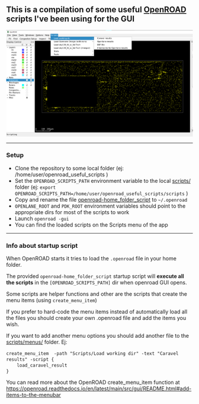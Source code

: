 ## This is a compilation of some useful [OpenROAD](https://github.com/The-OpenROAD-Project/OpenROAD) scripts I've been using for the GUI


![OpenROAD example screenshot of the Scripts menu](docs/scripts_menu_example.png)

---
### Setup
  
- Clone the repository to some local folder (ej: /home/user/openroad_useful_scripts )
- Set the `OPENROAD_SCRIPTS_PATH` environment variable to the local [scripts/](scripts/) folder (ej: `export OPENROAD_SCRIPTS_PATH=/home/user/openroad_useful_scripts/scripts` )
- Copy and rename the file [openroad-home_folder_script](openroad-home_folder_script) to `~/.openroad`
- `OPENLANE_ROOT` and `PDK_ROOT` environment variables should point to the appropriate dirs for most of the scripts to work 
- Launch `openroad -gui` 
- You can find the loaded scripts on the Scripts menu of the app

---

### Info about startup script

When OpenROAD starts it tries to load the `.openroad` file in your home folder. 

The provided `openroad-home_folder_script` startup script will **execute all the scripts** in the `[OPENROAD_SCRIPTS_PATH]` dir when openroad GUI opens. 

Some scripts are helper functions and other are the scripts that create the menu items (using `create_menu_item`)

If you prefer to hard-code the menu items instead of automatically load all the files you should create your own .openroad file and add the items you wish.

If you want to add another menu options you should add another file to the [scripts/menus/](scripts/menus/) folder. Ej:  

```
create_menu_item  -path "Scripts/Load working dir" -text "Caravel results" -script {
	load_caravel_result
}	
```

You can read more about the OpenROAD create_menu_item function at https://openroad.readthedocs.io/en/latest/main/src/gui/README.html#add-items-to-the-menubar





